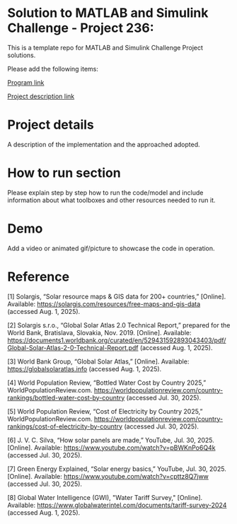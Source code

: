 # Solution to MATLAB and Simulink Challenge - Project 236: <Techno-Economic Assessment of Green Hydrogen Production>
This is a template repo for MATLAB and Simulink Challenge Project solutions.

Please add the following items:

[Program link](https://github.com/mathworks/MATLAB-Simulink-Challenge-Project-Hub)

[Project description link](https://github.com/mathworks/MATLAB-Simulink-Challenge-Project-Hub/tree/main/projects/Techno-Economic%20Assessment%20of%20Green%20Hydrogen%20Production)


# Project details
A description of the implementation and the approached adopted.

# How to run section
Please explain step by step how to run the code/model and include information about what toolboxes and other resources needed to run it.

# Demo
Add a video or animated gif/picture to showcase the code in operation.
  
# Reference
[1] Solargis, “Solar resource maps & GIS data for 200+ countries,” [Online]. Available: https://solargis.com/resources/free-maps-and-gis-data (accessed Aug. 1, 2025).

[2] Solargis s.r.o., “Global Solar Atlas 2.0 Technical Report,” prepared for the World Bank, Bratislava, Slovakia, Nov. 2019. [Online]. Available: https://documents1.worldbank.org/curated/en/529431592893043403/pdf/Global-Solar-Atlas-2-0-Technical-Report.pdf (accessed Aug. 1, 2025).

[3] World Bank Group, “Global Solar Atlas,” [Online]. Available: https://globalsolaratlas.info (accessed Aug. 1, 2025).

[4] World Population Review, “Bottled Water Cost by Country 2025,” WorldPopulationReview.com. https://worldpopulationreview.com/country-rankings/bottled-water-cost-by-country (accessed Jul. 30, 2025).

[5] World Population Review, “Cost of Electricity by Country 2025,” WorldPopulationReview.com. https://worldpopulationreview.com/country-rankings/cost-of-electricity-by-country (accessed Jul. 30, 2025).

[6] J. V. C. Silva, “How solar panels are made,” YouTube, Jul. 30, 2025. [Online]. Available: https://www.youtube.com/watch?v=pBWKnPo6Q4k (accessed Jul. 30, 2025).

[7] Green Energy Explained, “Solar energy basics,” YouTube, Jul. 30, 2025. [Online]. Available: https://www.youtube.com/watch?v=cpttz8Q7jww (accessed Jul. 30, 2025).

[8] Global Water Intelligence (GWI), "Water Tariff Survey," [Online]. Available: https://www.globalwaterintel.com/documents/tariff-survey-2024 (accessed Aug. 1, 2025).
